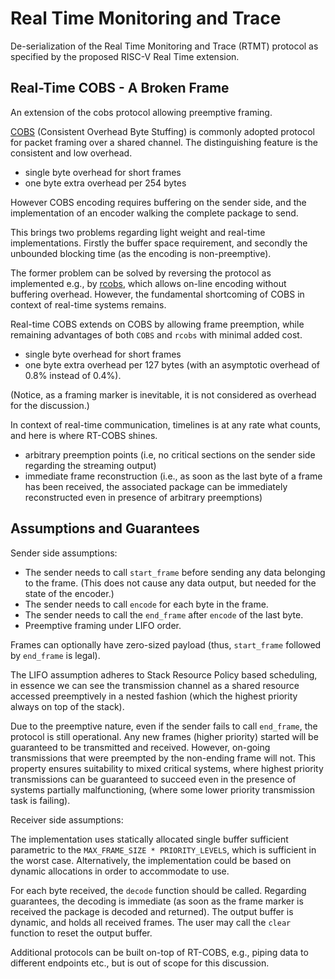 # Real Time Monitoring and Trace

De-serialization of the Real Time Monitoring and Trace (RTMT) protocol as specified by the proposed RISC-V Real Time extension.

## Real-Time COBS - A Broken Frame

An extension of the cobs protocol allowing preemptive framing.

[COBS](http://www.stuartcheshire.org/papers/COBSforToN.pdf) (Consistent Overhead Byte Stuffing) is commonly adopted protocol for packet framing over a shared channel. The distinguishing feature is the consistent and low overhead.

- single byte overhead for short frames
- one byte extra overhead per 254 bytes

However COBS encoding requires buffering on the sender side, and the implementation of an encoder walking the complete package to send.

This brings two problems regarding light weight and real-time implementations. Firstly the buffer space requirement, and secondly the unbounded blocking time (as the encoding is non-preemptive).

The former problem can be solved by reversing the protocol as implemented e.g., by [rcobs](https://github.com/Dirbaio/rcobs), which allows on-line encoding without buffering overhead. However, the fundamental shortcoming of COBS in context of real-time systems remains.

Real-time COBS extends on COBS by allowing frame preemption, while remaining advantages of both `COBS` and `rcobs` with minimal added cost.

- single byte overhead for short frames
- one byte extra overhead per 127 bytes (with an asymptotic overhead of 0.8% instead of 0.4%).

(Notice, as a framing marker is inevitable, it is not considered as overhead for the discussion.)

In context of real-time communication, timelines is at any rate what counts, and here is where RT-COBS shines.

- arbitrary preemption points (i.e, no critical sections on the sender side regarding the streaming output)
- immediate frame reconstruction (i.e., as soon as the last byte of a frame has been received, the associated package can be immediately reconstructed even in presence of arbitrary preemptions)

## Assumptions and Guarantees

Sender side assumptions:

- The sender needs to call `start_frame` before sending any data belonging to the frame. (This does not cause any data output, but needed for the state of the encoder.)
- The sender needs to call `encode` for each byte in the frame.
- The sender needs to call the `end_frame` after `encode` of the last byte.
- Preemptive framing under LIFO order.

Frames can optionally have zero-sized payload (thus, `start_frame` followed by `end_frame` is legal).

The LIFO assumption adheres to Stack Resource Policy based scheduling, in essence we can see the transmission channel as a shared resource accessed preemptively in a nested fashion (which the highest priority always on top of the stack).  

Due to the preemptive nature, even if the sender fails to call `end_frame`, the protocol is still operational. Any new frames (higher priority) started will be guaranteed to be transmitted and received. However, on-going transmissions that were preempted by the non-ending frame will not. This property ensures suitability to mixed critical systems, where highest priority transmissions can be guaranteed to succeed even in the presence of systems partially malfunctioning, (where some lower priority transmission task is failing).

Receiver side assumptions:

The implementation uses statically allocated single buffer sufficient parametric to the `MAX_FRAME_SIZE * PRIORITY_LEVELS`, which is sufficient in the worst case. Alternatively, the implementation could be based on dynamic allocations in order to accommodate to use.

For each byte received, the `decode` function should be called. Regarding guarantees, the decoding is immediate (as soon as the frame marker is received the package is decoded and returned). The output buffer is dynamic, and holds all received frames. The user may call the `clear` function to reset the output buffer.

Additional protocols can be built on-top of RT-COBS, e.g., piping data to different endpoints etc., but is out of scope for this discussion.
